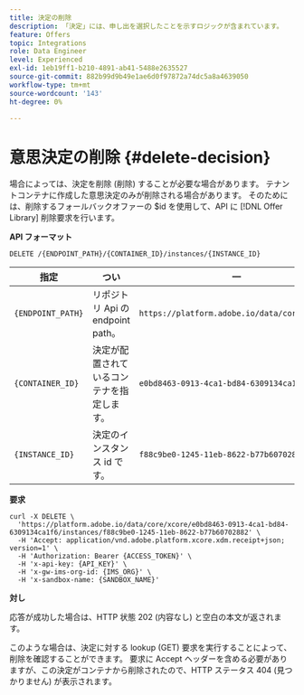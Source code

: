```yaml
---
title: 決定の削除
description: 「決定」には、申し出を選択したことを示すロジックが含まれています。
feature: Offers
topic: Integrations
role: Data Engineer
level: Experienced
exl-id: 1eb19ff1-b210-4891-ab41-5488e2635527
source-git-commit: 882b99d9b49e1ae6d0f97872a74dc5a8a4639050
workflow-type: tm+mt
source-wordcount: '143'
ht-degree: 0%

---
```


# 意思決定の削除 {#delete-decision}

場合によっては、決定を削除 (削除) することが必要な場合があります。 テナントコンテナに作成した意思決定のみが削除される場合があります。 そのためには、削除するフォールバックオファーの $id を使用して、API に [!DNL Offer Library] 削除要求を行います。

**API フォーマット**

```http
DELETE /{ENDPOINT_PATH}/{CONTAINER_ID}/instances/{INSTANCE_ID}
```

| 指定 | つい | 一 |
| --------- | ----------- | ------- |
| `{ENDPOINT_PATH}` | リポジトリ Api の endpoint path。 | `https://platform.adobe.io/data/core/xcore/` |
| `{CONTAINER_ID}` | 決定が配置されているコンテナを指定します。 | `e0bd8463-0913-4ca1-bd84-6309134ca1f6` |
| `{INSTANCE_ID}` | 決定のインスタンス id です。 | `f88c9be0-1245-11eb-8622-b77b60702882` |

**要求**

```shell
curl -X DELETE \
  'https://platform.adobe.io/data/core/xcore/e0bd8463-0913-4ca1-bd84-6309134ca1f6/instances/f88c9be0-1245-11eb-8622-b77b60702882' \
  -H 'Accept: application/vnd.adobe.platform.xcore.xdm.receipt+json; version=1' \
  -H 'Authorization: Bearer {ACCESS_TOKEN}' \
  -H 'x-api-key: {API_KEY}' \
  -H 'x-gw-ims-org-id: {IMS_ORG}' \
  -H 'x-sandbox-name: {SANDBOX_NAME}'
```

**対し**

応答が成功した場合は、HTTP 状態 202 (内容なし) と空白の本文が返されます。

このような場合は、決定に対する lookup (GET) 要求を実行することによって、削除を確認することができます。 要求に Accept ヘッダーを含める必要がありますが、この決定がコンテナから削除されたので、HTTP ステータス 404 (見つかりません) が表示されます。
